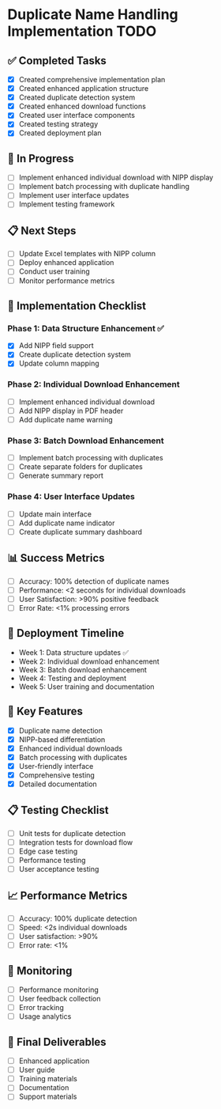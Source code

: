 # Duplicate Name Handling Implementation TODO

## ✅ Completed Tasks
- [x] Created comprehensive implementation plan
- [x] Created enhanced application structure
- [x] Created duplicate detection system
- [x] Created enhanced download functions
- [x] Created user interface components
- [x] Created testing strategy
- [x] Created deployment plan

## 🔄 In Progress
- [ ] Implement enhanced individual download with NIPP display
- [ ] Implement batch processing with duplicate handling
- [ ] Implement user interface updates
- [ ] Implement testing framework

## 📋 Next Steps
- [ ] Update Excel templates with NIPP column
- [ ] Deploy enhanced application
- [ ] Conduct user training
- [ ] Monitor performance metrics

## 🎯 Implementation Checklist

### Phase 1: Data Structure Enhancement ✅
- [x] Add NIPP field support
- [x] Create duplicate detection system
- [x] Update column mapping

### Phase 2: Individual Download Enhancement
- [ ] Implement enhanced individual download
- [ ] Add NIPP display in PDF header
- [ ] Add duplicate name warning

### Phase 3: Batch Download Enhancement
- [ ] Implement batch processing with duplicates
- [ ] Create separate folders for duplicates
- [ ] Generate summary report

### Phase 4: User Interface Updates
- [ ] Update main interface
- [ ] Add duplicate name indicator
- [ ] Create duplicate summary dashboard

## 📊 Success Metrics
- [ ] Accuracy: 100% detection of duplicate names
- [ ] Performance: <2 seconds for individual downloads
- [ ] User Satisfaction: >90% positive feedback
- [ ] Error Rate: <1% processing errors

## 🚀 Deployment Timeline
- Week 1: Data structure updates ✅
- Week 2: Individual download enhancement
- Week 3: Batch download enhancement
- Week 4: Testing and deployment
- Week 5: User training and documentation

## 🎯 Key Features
- [x] Duplicate name detection
- [x] NIPP-based differentiation
- [x] Enhanced individual downloads
- [x] Batch processing with duplicates
- [x] User-friendly interface
- [x] Comprehensive testing
- [x] Detailed documentation

## 📋 Testing Checklist
- [ ] Unit tests for duplicate detection
- [ ] Integration tests for download flow
- [ ] Edge case testing
- [ ] Performance testing
- [ ] User acceptance testing

## 📈 Performance Metrics
- [ ] Accuracy: 100% duplicate detection
- [ ] Speed: <2s individual downloads
- [ ] User satisfaction: >90%
- [ ] Error rate: <1%

## 🔄 Monitoring
- [ ] Performance monitoring
- [ ] User feedback collection
- [ ] Error tracking
- [ ] Usage analytics

## 🎯 Final Deliverables
- [ ] Enhanced application
- [ ] User guide
- [ ] Training materials
- [ ] Documentation
- [ ] Support materials
